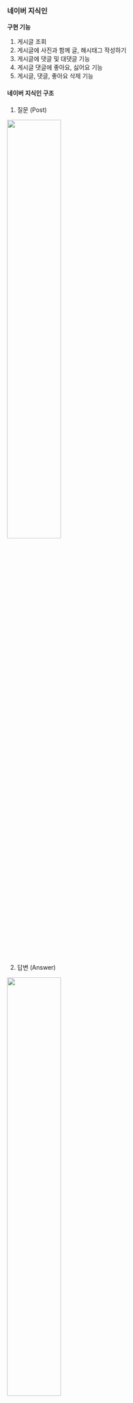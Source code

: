 ### 네이버 지식인

**구현 기능**
1. 게시글 조회
2. 게시글에 사진과 함께 글, 해시태그 작성하기 
3. 게시글에 댓글 및 대댓글 기능
4. 게시글 댓글에 좋아요, 싫어요 기능
5. 게시글, 댓글, 좋아요 삭제 기능



#### 네이버 지식인 구조
1. 질문 (Post)
<img src="https://github.com/user-attachments/assets/7c03d81a-2dc6-4525-a813-80c91426f3e0" width="50%">

2. 답변 (Answer)
<img src="https://github.com/user-attachments/assets/a648fd62-186e-49f9-a412-3beb63e4be2b" width="50%">

4. 좋아요/싫어요 (Like_dislike) + 댓글 (Comment)
<img src="https://github.com/user-attachments/assets/251a48a4-0e74-4030-bde4-0b8d74e4e200" width="50%">



## Mission 1️⃣ 데이터 모델링 
(1) **ERD**![Image](https://github.com/user-attachments/assets/e1c66816-b435-4335-80f9-a36cbd603e03)**1. User**
- 한 명의 user은 여러개의 **Post, Aswer, like_dislike, comment**를 작성 가능 (User와 1:N 관계)

**2. Post**
- 하나의 Post에는 여러개의 **Comment, Answer, like_dislike, image** 작성 가능 (Post와 1:N 관계)
- Post와 **Hashtag**는 N:M 관계 -> 중간에 PostHash table 설정

**3. Answer**
- 하나의 Answer에는 여러개의 **comment, Image, like_dislike** 작성 가능 (Answer과 1:N 관계)

### (2) Entity 설계 

**1. LikeDislike**
```
@Enumerated(EnumType.STRING)
   private LikeStatus likestatus;

@Enumerated(EnumType.STRING)
    private TargetStatus targetstatus;
```
- 이 부분에서, LikeStatus는 Enum으로 관리하여 Like, Dislike 설정
- 좋아요/싫어요는 Post와 Answer에 달 수 있으므로 TargetStatus에서 Post, Answer로 관리

**2. Comment**
```
  @Enumerated(EnumType.STRING)
    private TargetStatus targetStatus;
```
- Comment 또한 Post와 Answer에 각각 작성 가능하므로 TargetStatus를 이용하여 하나의 테이블에서 관리

🌟 Comment는 갯수가 많지 않을 것 같고 코드 중복을 피하려고 이 방식을 사용했는데 Post_Comment와 Answer_Comment로 나누는게 나을까요? 의견 부탁드립니다 🌟



## Mission 2️⃣ Repository 단위 테스트 (Post Entity 사용)

**1. User 생성**
```
@BeforeEach
    public void setUp() {
        // 테스트에 사용할 사용자 데이터 생성
        user = User.builder()
                .nickname("dohyun")
                .email("dohyun@naver.com")
                .password("1234")
                .build();

        userRepository.save(user);
    }
```
<img src="https://github.com/user-attachments/assets/8b2227f0-43b7-4b36-ae46-accc9386423d" width="60%">


**2. 작성자를 기준으로 FindPost**
- 첫번째 Post 생성 
```
@Test
    public void testFindByWriter() {
        // given

        //첫번째 질문글 (사진 X)
        Post post1 = Post.builder()
                .title("Post 1")
                .content("hello")
                .writer(user)
                .build();
        postRepository.save(post1);

```
<img src="https://github.com/user-attachments/assets/dffeab57-e437-48eb-ace8-fc28a72cc7af" width="60%">


- 두번째 Post 생성 
```
 Image image = Image.builder()
                .imageUrl("image.jpg") // 이미지 URL 설정
                .post(null)  // 아직 Post와 연결되지 않음
                .build();

        //2번째 질문글 (사진 1장)
        Post post2 = Post.builder()
                .title("Post 2")
                .content("one picture")
                .images(Collections.singletonList(image))
                .writer(user)
                .build();
        image.setPost(post2);
        postRepository.save(post2);
```
<img src="https://github.com/user-attachments/assets/a45d367d-4a33-4cc7-9504-4db1a22590cb" width="60%">


- 세번째 Post 생성
```
 //3번쨰 질문글 (사진 2장)
        Post post3 = Post.builder()
                .title("Post 3")
                .content("two pictures")
                .images(Arrays.asList())
                .writer(user)
                .build();
        postRepository.save(post3);

        Image image1 = Image.builder()
                .imageUrl("image_url_1")
                .post(post3)
                .build();

        Image image2 = Image.builder()
                .imageUrl("image_url_2")
                .post(post3)
                .build();

        imageRepository.save(image1);
        imageRepository.save(image2);

```
<img src="https://github.com/user-attachments/assets/5e5e52df-bfa7-459e-a5b9-5ecf8d3dd19b" width="60%">

- Post DB
<img src="https://github.com/user-attachments/assets/fe378097-02c1-4153-979f-ea16c396b5f2" width="60%">

- Image DB
 <img src="https://github.com/user-attachments/assets/e5232e8e-39c2-48da-80d2-0445e0744e42" width="60%">

- 나머지 when/then
```
// when
        List<Post> posts = postRepository.findByWriter(user);
// then
        assertThat(posts).hasSize(3);
        assertThat(posts).extracting(Post::getTitle).containsExactly("Post 1", "Post 2","Post 3");
```



## Mission 3️⃣ JPA 관련 문제
### (1) 어떻게 data jpa는 interface만으로도 함수가 구현이 되는가?
```
public interface PostRepository extends JpaRepository<Post, Long> {
    List<Post> findByWriter(User writer);
}

```
- Spring이 애플리케이션을 실행하면서 PostRepository의 프록시 객체를 생성

- 인터페이스만 정의하면 Spring이 동적으로 구현체를 만들어 주입
이 때, SimpleJpaRepository 클래스가 작동하며 메서드 이름을 분석해 쿼리 자동 생성

> findByWriter(User writer)
→ "SELECT p FROM Post p WHERE p.writer = ?"

- Spring이 내부적으로 EntityManager를 사용하여 쿼리를 실행하고 결과 반환



### (2)  왜 계속 생성되는 entity manager를 생성자 주입을 이용하는가?
- **EntityManager은 싱글톤 객체가 아니다 !!**
- 트랜잭션이 시작될 때 새로운 EntityManager 객체가 동적으로 생성되며, 트랜잭션이 끝날 때 EntityManager는 폐기됨.

> ❔ **그럼 왜 생성자 주입?**
- EntityManager는 **프록시 객체**로 주입되며, 실제 트랜잭션 범위에서만 EntityManager가 생성되고 관리된다.
- 프록시 객체는 애플리케이션에서 하나의 인스턴스로 관리되며(싱글톤), 필요한 시점에 실제 EntityManager를 동적으로 생성한다.



### (3)  Fetch Join과 Distinct
- **Fetch Join** 이란?
  
 : JPQL에서 성능 최적화를 위해 제공하는 기능
 
 : 연관된 엔티티나 컬렉션을 SQL 한 번에 함께 조회하는 기능
 
 - **Fetch Join** 사용
 ```
"select t From Team t join fetch t.members where t.name = "팀A";
```

 : Name이 "팀A"인 Team을 조회하면서 해당 팀에 속한 members도  함께 즉시 로딩하여 가져오는 쿼리 (즉시 로딩)
  - 만약 "팀 A"에 **Member가 2명** 있다면?
    : **팀 A가 2번 중복** 됨
   
    
 - 이 때 !! **Distinct**를 사용하면
```
"select distinct t From Team t join fetch t.members where t.name = "팀A";
 ```
 : 중복되었던 "Team A"가 **한번** 만 나오게 된다.
 

 (참고 https://9hyuk9.tistory.com/77)

---
### WEEK 3. ERD 수정
![Image](https://github.com/user-attachments/assets/93f0e2b0-2b97-4426-90e2-4ce2fee3f4cb)
- 좋아요/싫어요는 답변 글에만 달 수 있도록 수정

### 구현 기능
<img src="https://github.com/user-attachments/assets/7954e2c9-b181-4b04-bf30-e042610746bd" width="60%">

- User은 로그인 기능이 아직 없어 임의로 추가했습니다.
  <img src="https://github.com/user-attachments/assets/703d8bc7-4e31-4a0f-a273-7eafaace8ffc" width="70%">

#### 1. 질문 작성
![Image](https://github.com/user-attachments/assets/328be23e-9793-4d8d-b9b9-dae4d0bc77b7)
✨ **여기서 이미지는!! AWS S3 버킷 사용**

<img src="https://github.com/user-attachments/assets/bad6c7b5-cb11-437d-90ef-48e405ef1a10" width="70%">

 - 버킷에 잘 들어갔지요~

#### 2. 내가 쓴 모든 질문글 조회
![Image](https://github.com/user-attachments/assets/9499ae8b-c7ab-40de-b747-7069b8adcc36)

#### 3. 내가 쓴 질문글 삭제
<img src="https://github.com/user-attachments/assets/c51a031a-ad44-409f-a7a6-1a74393c080a" width="70%">

- 삭제 성공~

✨ 삭제하려는 userId와 질문 작성자가 다르면?
![Image](https://github.com/user-attachments/assets/94a62a0a-175b-4577-9cd8-15dbfe3a01b5)
- 에러 발생!!

#### 4. 답변 작성
<img src="https://github.com/user-attachments/assets/51d8f2ab-e820-480a-8766-42f2787c317c" width="60%">

![Image](https://github.com/user-attachments/assets/9b9f714d-7601-438d-8ee8-a8a1d12785de)

✨ 질문 작성자가 답변을 달려 하면?
![Image](https://github.com/user-attachments/assets/7d7b8eac-d01e-4872-8952-f58698339081)
- 에러 발생 !!

#### 5. 질문과 답변 조회
![Image](https://github.com/user-attachments/assets/47a6e657-d499-4a7e-a35f-b204a2ebc45d)
- postId를 PathParameter로 입력하면 그 질문과 답변글들을 조회 가능

#### 6. 좋아요/싫어요 달기
![Image](https://github.com/user-attachments/assets/40f6552c-c7f5-44b2-bb19-26960f1a28a9)
✨ 좋아요/싫어요 연타 방지를 어떻게 할까... 생각하다가 

(1) 좋아요-> 좋아요/ (2) 좋아요-> 싫어요/ (3) 싫어요-> 싫어요/(4) 싫어요->좋아요

모두 에러 처리 나도록 했습니다.

(1) 의 경우

<img src="https://github.com/user-attachments/assets/ec241205-d2d6-4be4-b1d5-0a5f7c42d535" width="70%">

(2),(4)의 경우

<img src="https://github.com/user-attachments/assets/19aee750-7f83-4041-9fc5-8a6c8673d7c2" width="70%">

**결국, LIKE/DISLIKE가 있는 경우, 삭제한 후에만 새로 달 수 있습니다.**

#### 7. 좋아요/싫어요 삭제
<img src="https://github.com/user-attachments/assets/9c3f6c42-b3a9-4dcc-8591-57c919f30b3e" width="50%">

 ***

❔Hashtag를 이용한 질문글 찾기를 위해 HashtagController을 따로 둘지, PostController에 포함시킬지 고민중입니다. 어떻게 하셨나요❔

***
### 부가 구현 설명

**1. ErrorStatus + 성공 응답 처리**
 - exception과 ErrorStatus, SuccessStatus 등을 추가하였습니다. 
 - ErrorStatus에서는 에러 처리를 Custom하여 추가합니다.

**2. Swagger**
- SwaggerConfig를 이용한 Swagger 테스트 설정

**3. Converter**
- DTO <-> Entity 간 변환을 Converter에서 처리
- 서비스 로직의 간결성을 위해

**4. Service + ServiceImpl 사용**
- Service는 인터페이스 구현 + ServiceImpl은 비즈니스 로직 처리
- 확장성을 위해

**5. AWS S3 BUCKET 사용**
- 이미지 업로드를 위해 사용
- MultiPartFile 형식으로 이미지를 S3 버킷에 업로드 후, 이미지 URL을 반환하여 DB에 저장

---
### WEEK 4. 로그인/회원가입 추가 + 이 외 기능 구현

#### 1. 회원가입 + 로그인
**1) 로그인 정보를 받아오기 위한 CustomUserDetails**
``` java
public class CustomUserDetails implements UserDetails {

    private Long userId;
    private String username;
    private String password;
    private Collection<? extends GrantedAuthority> authorities;

    public CustomUserDetails(Long userId, String username, String password, Collection<? extends GrantedAuthority> authorities) {
        this.userId = userId;
        this.username = username;
        this.password = password;
        this.authorities = authorities;
    }
```
이후 **@AuthenticationPrincipal** 로 로그인 정보를 주입받았다.

**2) Spring Security**
```java
    @Bean
public SecurityFilterChain myFilter(HttpSecurity httpSecurity) throws Exception {
    return httpSecurity
            .csrf(AbstractHttpConfigurer::disable) //csrf 비활성화
            .httpBasic(AbstractHttpConfigurer::disable)
            .authorizeHttpRequests(a -> a.requestMatchers("/user/create", "/user/login", "/user/logout", "/connect/**", "/v3/api-docs/**",
                    "/swagger-ui/**", "/swagger-ui.html","permit/**").permitAll().anyRequest().authenticated())
            .sessionManagement(s -> s.sessionCreationPolicy(SessionCreationPolicy.STATELESS))
            .addFilterBefore(jwtAuthFilter, UsernamePasswordAuthenticationFilter.class)
            .build();
}

@Bean
public PasswordEncoder makePassword() {
    return PasswordEncoderFactories.createDelegatingPasswordEncoder();
}
}
```
- 로그인/회원가입/스웨거 등은 인증 절차 없이 필터를 통과,
  로그인하지 않은 사용자가 볼 수 있는 화면 (질문+답변 조회) 등은 엔드포인트를 "**permit/**"으로 시작하게 하여 필터 통과
- 비밀번호 암호화를 위한 인코더 생성

**3) JwtAuthFilter**
 ```java
 UserDetails userDetails = new CustomUserDetails(userId, username, null, authorities);

    // Authentication 객체 설정
 Authentication authentication = new UsernamePasswordAuthenticationToken(userDetails, "", userDetails.getAuthorities());
                SecurityContextHolder.getContext().setAuthentication(authentication);
            }
```

- JWT 안의 정보로 CustomUserDetails 객체를 만든다.
  이 때, 비밀번호는 이미 토큰으로 인증된 상태이므로 null 처리

- 만든 Authentication을 SecurityContextHolder에 심어 추후 @AuthenticationPrincipal을 통해 로그인 정보를 꺼냄.

#### 2. 로그인 + 비로그인 구분
<img src="https://velog.velcdn.com/images/dohyunii/post/40c0d955-447e-4d68-87d1-83deb398b807/image.png" width="60%" />

- **post를 예로 들면**

  **<내가 쓴 질문 조회/질문 작성/내가 쓴 질문 삭제>** 등의 api는 로그인 정보를 받아와야 하므로 **/post**로 시작함
  <**해시태그별 글 조회**>는 로그인하지 않은 사용자도 조회 가능하므로 **/permit**으로 시작해 필터 통과함

#### 3. 로그아웃 + 엑세스 토큰 재발급
(1) **로그아웃**

- 리프레시 토큰을 레디스에 저장하는 방법도 있다는데 일단 DB에 저장함.
- **RefreshToken** entity 추가
```java
public class RefreshToken {
    @Id
    private Long userId;

    private String refreshToken;
```
- 로그아웃 시, 저장해두었던 사용자의 refreshToken이 삭제되고 재로그인 해야 한다.

(2)**엑세스 토큰 재발급**
- 엑세스 토큰의 유효기간은 30분, 리프레시 토큰의 유효기간은 30일로 설정
- 엑세스 토큰 만료 시, 리프레시 토큰을 이용해 엑세스 토큰을 재발급 받는다.
- 클라이언트가 리프레시 토큰을 요청과 함께 쿠키에서 보내면, 서버에서 이를 검증하여 엑세스 토큰을 갱신한다.

❶ **리프레시 토큰 검증**
```java
RefreshToken savedToken = refreshTokenRepository.findByUserId(userId)
        .orElseThrow(() -> new CustomException(ErrorStatus.INVALID_REFRESH_TOKEN));

if (!savedToken.getRefreshToken().equals(refreshToken)) {
    throw new CustomException(ErrorStatus.INVALID_REFRESH_TOKEN);

TokenDTO newTokenDTO = jwtTokenProvider.createToken(user);
}
```
: DB에서 사용자의 리프레시 토큰을 조회하고 비교한 뒤, jwtTokenProvider.createToken(user)를 호출해 새 토큰 발급한다.

```java
  // DB에 리프레시 토큰 업데이트
/ savedToken.setRefreshToken(newTokenDTO.getRefreshToken());

쿠키에 새로운 리프레시 토큰 저장
jwtTokenProvider.setRefreshTokenInCookies(response, newTokenDTO.getRefreshToken());

```
: 발급 받은 새 토큰을 cookie와 db에 업데이트한다.

❷ **JwtTokenProvider**
```java

if (existingToken != null) {
        try {
        // 리프레시 토큰이 유효한지 확인
        Jwts.parserBuilder()
                        .setSigningKey(SECRET_KEY)
                        .build()
                        .parseClaimsJws(existingToken.getRefreshToken());

        //유효하면 재사용 (리프레시 토큰은 그대로)
        refreshToken = existingToken.getRefreshToken();
            } catch (ExpiredJwtException e) {
        // 만료된 경우 새로 발급
        refreshToken = createRefreshToken(user);
                existingToken.setRefreshToken(refreshToken);
                refreshTokenRepository.save(existingToken);
            }
                    } 
else {
        refreshToken = createRefreshToken(user);
            refreshTokenRepository.save(new RefreshToken(user.getId(), refreshToken));
        }

```
- 리프레시 토큰의 만료기한이 남았다면 그대로 반환, 만료기한이 지났다면 새로 발급 받아야한다.
- 리프레시 토큰이 만료된 경우, **재로그인해야 한다는 에러** 터트림.

**실행결과**

<img src="https://velog.velcdn.com/images/dohyunii/post/4d0309e3-5d3c-4b55-93cb-299ce2a8bb1a/image.png" width="60%" />

- 리프레시 토큰 만료 시,
  ![](https://velog.velcdn.com/images/dohyunii/post/d21155e1-2f01-40c0-9d04-2beefd15892c/image.png)


#### 4. 추가 구현 기능
**(1) 회원가입, 로그인**
- 회원가입 시 email, nickname, password 입력
<img src="https://velog.velcdn.com/images/dohyunii/post/39504893-04dd-4dc2-a376-26cd6ba8b9c0/image.png" width="60%" />
- 이후 로그인 시 토큰 반환

  ![](https://velog.velcdn.com/images/dohyunii/post/7362e2c7-ac0d-46c5-9a8a-229122a3ab61/image.png)
- 로그인할 때 리프레시 토큰을 쿠키에 저장
```java
        // 쿠키에 리프레시 토큰 저장
        jwtTokenProvider.setRefreshTokenInCookies(response, tokenDTO.getRefreshToken());
```

**(2) 해시태그별 글 조회**

 <img src="https://velog.velcdn.com/images/dohyunii/post/314325ad-831e-4615-8112-9831b5f53743/image.png" width="40%" /> 
 
 ![](https://velog.velcdn.com/images/dohyunii/post/45c1c7f5-5c5c-446b-9cce-278c02aab72b/image.png)

- **post 삭제 시, post와 hashtag의 관계는 끊고 hashtag는 남겨둠**
``` java
       //4. Post 삭제시 hashtag는 그대로 -> 해당 hashtag의 postId를 null로 설정
        List<PostHash> postHashtags = post.getPostHashtags();
        for (PostHash postHash : postHashtags) {
            postHash.setPost(null);
        }
```
![](https://velog.velcdn.com/images/dohyunii/post/9238ccca-1a0b-4081-a5d0-292bc395f77e/image.png)
: 삭제된 post이기 때문에 post_hash 테이블의 post_id가 null로 바뀌었다.

**(3) 댓글 관련**
- 댓글은 **POST, ANSWER**에 남길 수 있다. 이를 TargetStatus로 구분하였다.
<img src="https://velog.velcdn.com/images/dohyunii/post/71277bc1-08ba-4f2a-ac8e-af22e5dcbb49/image.png" width="50%" />
: TargetStatus에는 POST 또는 ANSWER과 그의 id를 넣으면 된다.


❶ **Post**에 댓글 남김

<img src="https://velog.velcdn.com/images/dohyunii/post/17fb05b4-0d1d-48b4-a8de-8192884fd689/image.png" width="50%" />

❷ **Answer**에 댓글 남김

<img src="https://velog.velcdn.com/images/dohyunii/post/4086b03d-2f08-4aef-a0a1-7c77201a9c88/image.png" width="50%" />

![](https://velog.velcdn.com/images/dohyunii/post/17752005-f2e9-47bb-9d7c-eab40883095e/image.png)

- **Post 삭제 시** 댓글과 답변이 모두 삭제되도록, **Answer만 삭제시** 댓글은 그대로 남도록 했다.
```
        // answer삭제시 comment는 그대로 둠
        List<Comment> comments = commentRepository.findAllByAnswer(answer);
        for (Comment comment : comments) {
            comment.setAnswer(null);
        }
```
![](https://velog.velcdn.com/images/dohyunii/post/05232126-f1fe-4c91-b15e-4811bb3a636c/image.png)
: answer 삭제 후 위와 달리 comment_id 5의 answer_id가 null로 바뀌었다.

🤔이렇게 하면 나중에 어디에 달렸던 댓글인지 알 수 없지 않나 ..??

**-> soft delete**로 변경

- Answer 엔티티에 추가

 ``` java
 @Where(clause = "is_deleted = false")
 // @Where을 두어 isdeleted=false인 것만 조회하도록 함
 
    @Column(name = "is_deleted")
    private Boolean isDeleted = false;
 ```
 
 - Answer을 실제로 삭제하는 대신 is_deleted를 true로 설정하여 관계는 그대로 둔다.
   - answer삭제시 answer_id 5의 is_deleted 가 1로 변경
   ![](https://velog.velcdn.com/images/dohyunii/post/5cfdcc23-dbcb-4902-828a-104cf0157b83/image.png)
   - comment 테이블을 보면, answer_id 5가 그대로 남아있다.
   ![](https://velog.velcdn.com/images/dohyunii/post/6095ebc9-993b-424b-ac14-cad21ca939b6/image.png)
   - 글 조회시, is_deleted=false인 답변만 조회된다.
![](https://velog.velcdn.com/images/dohyunii/post/5e43c3f1-3e8d-49dc-b28d-49fe9c722ef4/image.png)

---
### WEEK 4. Docker
### 1. Docker 컨테이너란?
- 애플리케이션을 패키징하는 툴
- 웹 애플리케이션을 실행하는 데 필요한 모든 환경을 패키징해 컨테이너 이미지를 만들고, 
이 이미지를 이용해 컨테이너를 생성

### 2. Docker의 구성 요소
 **(1) Docker file**
- Copy files
- install dependencies
- set env
- run script 등

 **(2) Docker Image**
- Application을 실행하는 데 필요한 모든 세팅 포함
- 만들어진 이미지는 **불변**

 **(3) Container**
 - image를 이용해 container 안에서 애플리케이션이 동작
 - 격리된 환경에서 실행하며 각 컨테이너는 고유한 파일 시스템을 가짐

### Docker 동작 방식
![img.png](img.png)
**docker file 만들기 -> build해서 docker image 만들기 -> container 구동하기**

### 3. 간단 실습
![](https://velog.velcdn.com/images/dohyunii/post/7329f520-60c9-43a5-a48c-6be5f55e3ddf/image.png)
- hello-world 도커 이미지를 다운로드 받은 후 run 실행

#### <포트포워딩>
![](https://velog.velcdn.com/images/dohyunii/post/07d85280-f3a7-49b8-9ab2-6d276f2a2d91/image.png)
- -p 8080:80 --> 브라우저에서 http://localhost:8080으로 접근하면, 컨테이너의 80번 포트로 연결됨
![](https://velog.velcdn.com/images/dohyunii/post/f7e13235-e8b6-41d2-a086-6615ab24609a/image.png)

#### 그 외
![](https://velog.velcdn.com/images/dohyunii/post/2836144b-76cc-41a3-8650-833a6aee658c/image.png)
- **docker ps** : 현재 실행 중인 컨테이너 목록 조회
- **docker top <컨테이너 name>** : 특정 컨테이너 안에서 실행 중인 프로세스 목록 조회

### 4. 도커 기반 스프링부트 빌드
~~**에러지옥에 빠졌다...**~~

> UnsatisfiedDependencyException. 
 Message: Error creating bean w
ith name 'jwtAuthFilter' defined in URL 
- JwtAuthFilter가 JwtTokenProvider를 생성자 인자로 받고 있는데, 이 과정에서 의존성이 해결되지 않는다고 한다..
- 의존성 문제라면 로컬에서도 에러가 떠야 하는데 잘 돌아갔다.


- 이것저것 고치다가 발견한..
> Caused by: org.springframework.util.PlaceholderResolutionException: Circular placeholder reference 'jwt.secretKey' in value "`${jwt.secretKey}`" <-- "`${jwt.secretKey}`" <-- "`${jwt.secretKey}`"

원래 구현한 application.yml이다.
> jwt:
secretKey: `${jwt.secretKey}`
accessTokenExpirationMinutes: 30
refreshTokenExpirationDays: 30

여기서 jwt.secretKey 순환참조 오류가 떴다.

>jwt.secretKey: `${jwt.secretKey}`를
>jwt:secretKey: `${JWT_SECRET_KEY}`로 바꿔서 해결

jwt.secretKey를 설정할 때 다시 jwt.secretKey를 참조해 무한 루프가 발생하는 거였다..

아, 그리고 bootJar 사용 시 **application.yml의 내용을 변경**하면 **jar 파일도 다시 빌드**해야 한다. 
여기서도 한참을 헤맸다..

두 번째, **JDBC CONNECTION** 에러

docker-compose.yml
```java
services:
  db:
    image: mysql:8.0
    ports:
      - "3308:3306"
```
docker 컨테이너를 3308 포트로 연결해 뒀다.

application.yml
```java
spring:
  datasource:
    url: "jdbc:mysql://db:3306/naver?useSSL=false&allowPublicKeyRetrieval=true"
```
- docker 호스트 포트는 3308이지만 내부에서는 MYSQL이 3306 포트에서 실행되기 때문에
**jdbc:mysql://db:3306/naver**를 이용해야 한다. 
- 그리고 localhost:3306이 아니라 **docker의 db:3306**으로 url을 바꿔야 한다.

근데도 계속 이 에러가 났다...
![](https://velog.velcdn.com/images/dohyunii/post/f21775be-55d8-4334-96d0-9fad110b307d/image.png)

내가 설정해둔
docker-compose.yml
```java
  app:
    image: doapp
    container_name: spring-app
    env_file:
      - .env
```
여기서 .env파일을 읽어 환경변수를 읽어오도록 했다.
.env 파일에는
```java
AWS_ACCESS_KEY_ID=~~
AWS_BUCKET=~~
AWS_SECRET_ACCESS_KEY=~~
JWT_SECRET_KEY=~~
```
application.yml은
```java
spring:
  datasource:
    url: "jdbc:mysql://db:3306/naver?useSSL=false&allowPublicKeyRetrieval=true"
    username: root
    password: ${DB_PASSWORD}
    driver-class-name: com.mysql.cj.jdbc.Driver
```
이렇게 되어있어 이들을 읽어올 거라 생각했는데 읽어오지 못한 듯 하다.

.env 파일에
```java
SPRING_DATASOURCE_URL=jdbc:mysql://db:3306/naver
SPRING_DATASOURCE_USERNAME=root
SPRING_DATASOURCE_PASSWORD=~~
```
추가했더니 드디어 해결됐다.

💥 일단 해결은 됐는데 url과 username은 모두 application.yml에 하드코딩 해두었는데 왜 .env 파일에 추가로 설정해둬야 연결이 되는지 모르겠다..
  
누가 안다면 알려주세요,,,

---
추가로, 에러 해결해보면서 시도해본 
```java
services:
 db:
    healthcheck:
      test: [ "CMD", "mysqladmin", "ping", "-h", "localhost"]
      interval: 10s
      retries: 5

 app:
  depends_on:
   db:
     condition: service_healthy
```
이 방법으로 해결되진 않았지만, **app 서비스가 db가 정상 작동(healthy)일 때만 시작**되도록 제어하기 위한 것이다.

DB가 정상작동되기 전에 App이 실행되면 **connection error**가 뜰 수 있다고 하여 시도해보았다.

---
